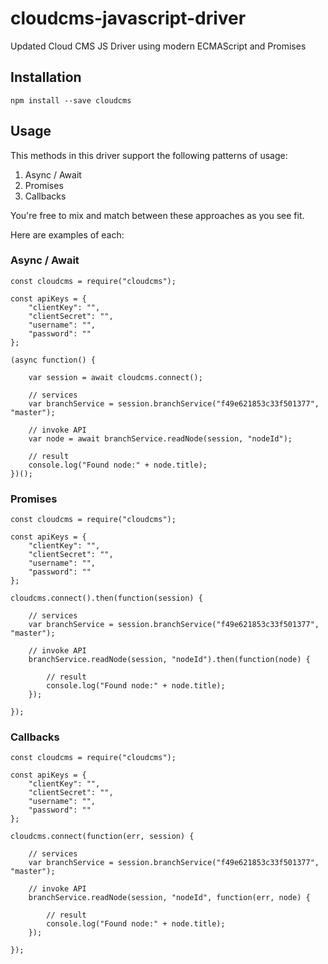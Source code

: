 # cloudcms-javascript-driver

Updated Cloud CMS JS Driver using modern ECMAScript and Promises

## Installation

```
npm install --save cloudcms
```

## Usage

This methods in this driver support the following patterns of usage:

1. Async / Await
2. Promises
3. Callbacks

You're free to mix and match between these approaches as you see fit.

Here are examples of each:

### Async / Await

```
const cloudcms = require("cloudcms");

const apiKeys = {
    "clientKey": "",
    "clientSecret": "",
    "username": "",
    "password": ""    
};

(async function() {

    var session = await cloudcms.connect();

    // services
    var branchService = session.branchService("f49e621853c33f501377", "master");

    // invoke API
    var node = await branchService.readNode(session, "nodeId");
    
    // result
    console.log("Found node:" + node.title);
})();
```

### Promises

```
const cloudcms = require("cloudcms");

const apiKeys = {
    "clientKey": "",
    "clientSecret": "",
    "username": "",
    "password": ""    
};

cloudcms.connect().then(function(session) {

    // services
    var branchService = session.branchService("f49e621853c33f501377", "master");

    // invoke API   
    branchService.readNode(session, "nodeId").then(function(node) {
    
        // result
        console.log("Found node:" + node.title);    
    });

});
```

### Callbacks

```
const cloudcms = require("cloudcms");

const apiKeys = {
    "clientKey": "",
    "clientSecret": "",
    "username": "",
    "password": ""    
};

cloudcms.connect(function(err, session) {

    // services
    var branchService = session.branchService("f49e621853c33f501377", "master");

    // invoke API   
    branchService.readNode(session, "nodeId", function(err, node) {
    
        // result
        console.log("Found node:" + node.title);    
    });

});
```
